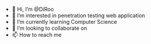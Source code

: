- 👋 Hi, I’m @DiRoo
- 👀 I’m interested in penetration testing web application
- 🌱 I’m currently learning Computer Science 
- 💞️ I’m looking to collaborate on
- 📫 How to reach me

<!---
DiiRoo/DiiRoo is a ✨ special ✨ repository because its `README.md` (this file) appears on your GitHub profile.
You can click the Preview link to take a look at your changes.
--->
